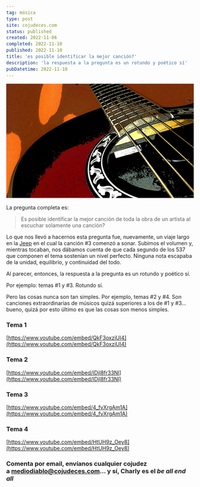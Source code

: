 ```yaml
---
tag: música
type: post
site: cojudeces.com
status: published
created: 2022-11-06
completed: 2022-11-10
published: 2022-11-10
title: 'es posible identificar la mejor canción?'
description: 'la respuesta a la pregunta es un rotundo y poético sí'
pubDatetime: 2022-11-10
---
```

![](../../assets/images/2022/2022-11-ovation.jpg)

La pregunta completa es:

> Es posible identificar la mejor canción de toda la obra de un artista al escuchar solamente una canción?

Lo que nos llevó a hacernos esta pregunta fue, nuevamente, un viaje largo en la [Jeep](https://www.cojudeces.com/jeep/) en el cual la canción #3 comenzó a sonar. Subimos el volumen y, mientras tocaban, nos dábamos cuenta de que cada segundo de los 537 que componen el tema sostenían un nivel perfecto. Ninguna nota escapaba de la unidad, equilibrio, y continuidad del todo.

Al parecer, entonces, la respuesta a la pregunta es un rotundo y poético sí.

Por ejemplo: temas #1 y #3. Rotundo sí.

Pero las cosas nunca son tan simples. Por ejemplo, temas #2 y #4. Son canciones extraordinarias de músicos quizá superiores a los de #1 y #3… bueno, quizá por esto último es que las cosas son menos simples.

### Tema 1

[](https://www.youtube.com/embed/QkF3oxziUI4)[https://www.youtube.com/embed/QkF3oxziUI4](https://www.youtube.com/embed/QkF3oxziUI4)

### Tema 2

[](https://www.youtube.com/embed/IDjI8fr33NI)[https://www.youtube.com/embed/IDjI8fr33NI](https://www.youtube.com/embed/IDjI8fr33NI)

### Tema 3

[](https://www.youtube.com/embed/4_fvXrgAm1A)[https://www.youtube.com/embed/4_fvXrgAm1A](https://www.youtube.com/embed/4_fvXrgAm1A)

### Tema 4

[](https://www.youtube.com/embed/HtUH9z_Oey8)[https://www.youtube.com/embed/HtUH9z_Oey8](https://www.youtube.com/embed/HtUH9z_Oey8)

### Comenta por email, envíanos cualquier cojudez a mediodiablo@cojudeces.com... y sí, Charly es el _be all end all_